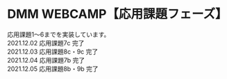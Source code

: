 # DMM WEBCAMP【応用課題フェーズ】
応用課題1〜6までを実装しています。<br>
2021.12.02 応用課題7c 完了<br>
2021.12.03 応用課題8c・9c 完了<br>
2021.12.04 応用課題7b 完了<br>
2021.12.05 応用課題8b・9b 完了